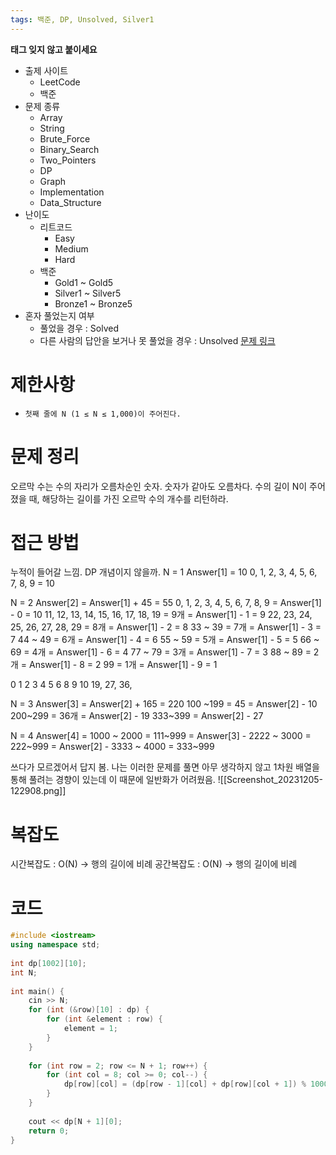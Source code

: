 ```yaml
---
tags: 백준, DP, Unsolved, Silver1
---
```

**태그 잊지 않고 붙이세요**
- 출제 사이트
	- LeetCode
	- 백준
- 문제 종류
	- Array
	- String
	- Brute_Force
	- Binary_Search
	- Two_Pointers
	- DP
	- Graph
	- Implementation
	- Data_Structure
- 난이도
	- 리트코드
		- Easy
		- Medium
		- Hard
	- 백준
		- Gold1 ~ Gold5
		- Silver1 ~ Silver5
		- Bronze1 ~ Bronze5
- 혼자 풀었는지 여부
	- 풀었을 경우 : Solved
	- 다른 사람의 답안을 보거나 못 풀었을 경우 : Unsolved
[문제 링크](https://www.acmicpc.net/problem/11057)
# 제한사항
- `첫째 줄에 N (1 ≤ N ≤ 1,000)이 주어진다.`
# 문제 정리
오르막 수는 수의 자리가 오름차순인 숫자.
숫자가 같아도 오름차다.
수의 길이 N이 주어졌을 때, 해당하는 길이를 가진 오르막 수의 개수를 리턴하라.

# 접근 방법
누적이 들어갈 느낌. DP 개념이지 않을까.
N = 1
Answer[1] = 10
0, 1, 2, 3, 4, 5, 6, 7, 8, 9 = 10

N = 2
Answer[2] = Answer[1] + 45 = 55 
0, 1, 2, 3, 4, 5, 6, 7, 8, 9 = Answer[1] - 0 = 10
11, 12, 13, 14, 15, 16, 17, 18, 19 = 9개 = Answer[1] - 1 = 9
22, 23, 24, 25, 26, 27, 28, 29 = 8개 = Answer[1] - 2 = 8
33 ~ 39 = 7개  = Answer[1] - 3 = 7
44 ~ 49 = 6개 = Answer[1] - 4 = 6
55 ~ 59 = 5개 = Answer[1] - 5 = 5
66 ~ 69 = 4개 = Answer[1] - 6 = 4
77 ~ 79 = 3개 = Answer[1] - 7 = 3
88 ~ 89 = 2개 = Answer[1] - 8 = 2
99 = 1개 = Answer[1] - 9 = 1

0 1 2 3 4 5 6 8 9 
10 19, 27, 36, 

N = 3
Answer[3] = Answer[2] + 165 = 220
100 ~199 = 45 = Answer[2] - 10
200~299 = 36개 = Answer[2] - 19
333~399 = Answer[2] - 27

N = 4
Answer[4] = 
1000 ~ 2000 = 111~999 = Answer[3] - 
2222 ~ 3000 = 222~999 = Answer[2] - 
3333 ~ 4000 = 333~999

쓰다가 모르겠어서 답지 봄.
나는 이러한 문제를 풀면 아무 생각하지 않고 1차원 배열을 통해 풀려는 경향이 있는데 이 때문에 일반화가 어려웠음.
![[Screenshot_20231205-122908.png]]

# 복잡도
시간복잡도 : O(N) -> 행의 길이에 비례
공간복잡도 : O(N) -> 행의 길이에 비례
# 코드
``` cpp
#include <iostream>  
using namespace std;  
  
int dp[1002][10];  
int N;  
  
int main() {  
    cin >> N;  
    for (int (&row)[10] : dp) {  
        for (int &element : row) {  
            element = 1;  
        }  
    }  
  
    for (int row = 2; row <= N + 1; row++) {  
        for (int col = 8; col >= 0; col--) {  
            dp[row][col] = (dp[row - 1][col] + dp[row][col + 1]) % 10007;  
        }  
    }  
  
    cout << dp[N + 1][0];  
    return 0;  
}
```


